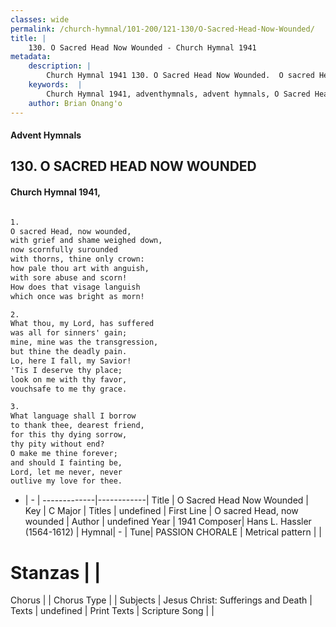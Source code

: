 ```yaml
---
classes: wide
permalink: /church-hymnal/101-200/121-130/O-Sacred-Head-Now-Wounded/
title: |
    130. O Sacred Head Now Wounded - Church Hymnal 1941
metadata:
    description: |
        Church Hymnal 1941 130. O Sacred Head Now Wounded.  O sacred Head, now wounded, with grief and shame weighed down, now scornfully surounded with thorns, thine only crown: how pale thou art with anguish, with sore abuse and scorn! How does that visage languish which once was bright as morn!  
    keywords:  |
        Church Hymnal 1941, adventhymnals, advent hymnals, O Sacred Head Now Wounded, O sacred Head, now wounded. 
    author: Brian Onang'o
---
```


#### Advent Hymnals
## 130. O SACRED HEAD NOW WOUNDED
####  Church Hymnal 1941,

```txt

1.
O sacred Head, now wounded,
with grief and shame weighed down,
now scornfully surounded
with thorns, thine only crown:
how pale thou art with anguish,
with sore abuse and scorn!
How does that visage languish
which once was bright as morn!

2.
What thou, my Lord, has suffered
was all for sinners' gain;
mine, mine was the transgression,
but thine the deadly pain.
Lo, here I fall, my Savior!
'Tis I deserve thy place;
look on me with thy favor,
vouchsafe to me thy grace.

3.
What language shall I borrow
to thank thee, dearest friend,
for this thy dying sorrow,
thy pity without end?
O make me thine forever;
and should I fainting be,
Lord, let me never, never
outlive my love for thee.


```

- |   -  |
-------------|------------|
Title | O Sacred Head Now Wounded |
Key | C Major |
Titles | undefined |
First Line | O sacred Head, now wounded |
Author | undefined
Year | 1941
Composer| Hans L. Hassler (1564-1612) |
Hymnal|  - |
Tune| PASSION CHORALE |
Metrical pattern | |
# Stanzas |  |
Chorus |  |
Chorus Type |  |
Subjects | Jesus Christ: Sufferings and Death |
Texts | undefined |
Print Texts | 
Scripture Song |  |
    
